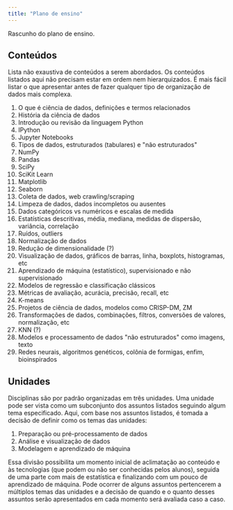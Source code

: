```yaml
---
title: "Plano de ensino"
---
```


Rascunho do plano de ensino.

## Conteúdos

Lista não exaustiva de conteúdos a serem abordados.
Os conteúdos listados aqui não precisam estar em ordem nem hierarquizados.
É mais fácil listar o que apresentar antes de fazer qualquer tipo de organização de dados mais complexa.

1. O que é ciência de dados, definições e termos relacionados
2. História da ciência de dados
3. Introdução ou revisão da linguagem Python
4. IPython
5. Jupyter Notebooks
6. Tipos de dados, estruturados (tabulares) e "não estruturados"
7. NumPy
8. Pandas
9. SciPy
10. SciKit Learn
11. Matplotlib
12. Seaborn
13. Coleta de dados, web crawling/scraping
14. Limpeza de dados, dados incompletos ou ausentes
15. Dados categóricos vs numéricos e escalas de medida
16. Estatísticas descritivas, média, mediana, medidas de dispersão, variância, correlação
17. Ruídos, outliers
18. Normalização de dados
19. Redução de dimensionalidade (?)
20. Visualização de dados, gráficos de barras, linha, boxplots, histogramas, etc
21. Aprendizado de máquina (estatístico), supervisionado e não supervisionado
22. Modelos de regressão e classificação clássicos
23. Métricas de avaliação, acurácia, precisão, recall, etc
24. K-means
25. Projetos de ciência de dados, modelos como CRISP-DM, ZM
26. Transformações de dados, combinações, filtros, conversões de valores, normalização, etc
27. KNN (?)
28. Modelos e processamento de dados "não estruturados" como imagens, texto
29. Redes neurais, algoritmos genéticos, colônia de formigas, enfim, bioinspirados

## Unidades

Disciplinas são por padrão organizadas em três unidades.
Uma unidade pode ser vista como um subconjunto dos assuntos listados seguindo algum tema especificado.
Aqui, com base nos assuntos listados, é tomada a decisão de definir como os temas das unidades:

1. Preparação ou pré-processamento de dados
2. Análise e visualização de dados
3. Modelagem e aprendizado de máquina

Essa divisão possibilita um momento inicial de aclimatação ao conteúdo e às tecnologias (que podem ou não ser conhecidas pelos alunos), seguida de uma parte com mais de estatística e finalizando com um pouco de aprendizado de máquina.
Pode ocorrer de alguns assuntos pertencerem a múltiplos temas das unidades e a decisão de quando e o quanto desses assuntos serão apresentados em cada momento será avaliada caso a caso.

